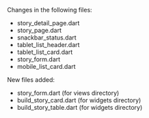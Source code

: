 Changes in the following files:

- story_detail_page.dart
- story_page.dart
- snackbar_status.dart
- tablet_list_header.dart
- tablet_list_card.dart
- story_form.dart
- mobile_list_card.dart

New files added:

- story_form.dart (for views directory)
- build_story_card.dart (for widgets directory)
- build_story_table.dart (for widgets directory)
